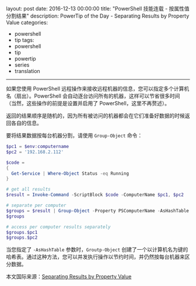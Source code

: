 layout: post
date: 2016-12-13 00:00:00
title: "PowerShell 技能连载 - 按属性值分割结果"
description: PowerTip of the Day - Separating Results by Property Value
categories:
- powershell
- tip
tags:
- powershell
- tip
- powertip
- series
- translation
---
如果您使用 PowerShell 远程操作来接收远程机器的信息，您可以指定多个计算机名（扇出）。PowerShell 会自动逐台访问所有的机器，这样可以节省很多时间（当然，这些操作的前提是设置并启用了 PowerShell，这里不再赘述）。

返回的结果顺序是随机的，因为所有被访问的机器都会在它们准备好数据的时候返回各自的信息。

要将结果数据按每台机器分割，请使用 `Group-Object` 命令：

```powershell
$pc1 = $env:computername
$pc2 = '192.168.2.112'

$code = 
{
  Get-Service | Where-Object Status -eq Running
}

# get all results
$result = Invoke-Command -ScriptBlock $code -ComputerName $pc1, $pc2 

# separate per computer
$groups = $result | Group-Object -Property PSComputerName -AsHashTable 
$groups

# access per computer results separately
$groups.$pc1
$groups.$pc2
```

当您指定了 `-AsHashTable` 参数时，`Groutp-Object` 创建了一个以计算机名为键的哈希表。通过这种方法，您可以并发执行操作以节约时间，并仍然按每台机器来区分数据。

<!--more-->
本文国际来源：[Separating Results by Property Value](http://community.idera.com/powershell/powertips/b/tips/posts/separating-results-by-property-value)
